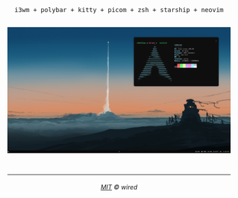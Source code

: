 <div align="center">
  <samp>i3wm + polybar + kitty + picom + zsh + starship + neovim</samp>
</div>
<br>

![i3wm](assets/i3.png)

<br>

----

<h6 align="center">
  <a href="https://raw.githubusercontent.com/northbot/dotfiles/edit/main/LICENSE">MIT</a>
  © wired
</h6>
